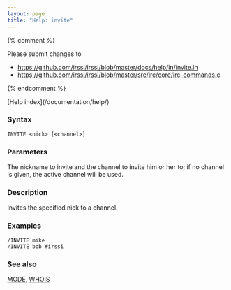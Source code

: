 ```yaml
---
layout: page
title: "Help: invite"
---
```


{% comment %}

Please submit changes to
- https://github.com/irssi/irssi/blob/master/docs/help/in/invite.in
- https://github.com/irssi/irssi/blob/master/src/irc/core/irc-commands.c


{% endcomment %}
<nav markdown="1">
[Help index](/documentation/help/)
</nav>

### Syntax ###

<div class="highlight irssisyntax"><pre style="\-\-cmdlen:6ch"><code><span class="synB">INVITE</span> <span class="synB05">&lt;nick></span> <span class="syn10">[<span class="syn09">&lt;channel></span>]</span></code></pre></div>



### Parameters ###

The nickname to invite and the channel to invite him or her to; if no
channel is given, the active channel will be used.

### Description ###

Invites the specified nick to a channel.

### Examples ###

    /INVITE mike
    /INVITE bob #irssi

### See also ###
[MODE](/documentation/help/mode/), [WHOIS](/documentation/help/whois/)

